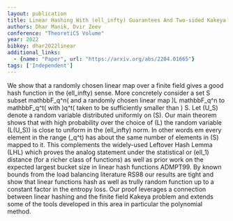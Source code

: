 ```yaml
---
layout: publication
title: Linear Hashing With (ell_infty) Guarantees And Two-sided Kakeya Bounds
authors: Dhar Manik, Dvir Zeev
conference: "TheoretiCS Volume"
year: 2022
bibkey: dhar2022linear
additional_links:
  - {name: "Paper", url: "https://arxiv.org/abs/2204.01665"}
tags: ['Independent']
---
```

We show that a randomly chosen linear map over a finite field gives a good hash function in the (ell_infty) sense. More concretely consider a set S subset mathbbF_q^n( and a randomly chosen linear map )L mathbbF_q^n to mathbbF_q^t( with )q^t( taken to be sufficiently smaller than ) S. Let (U_S) denote a random variable distributed uniformly on (S). Our main theorem shows that with high probability over the choice of (L) the random variable (L(U_S)) is close to uniform in the (ell_infty) norm. In other words em every element in the range (_q^t) has about the same number of elements in (S) mapped to it. This complements the widely-used Leftover Hash Lemma (LHL) which proves the analog statement under the statistical or (ell_1) distance (for a richer class of functions) as well as prior work on the expected largest bucket size in linear hash functions ADMPT99. By known bounds from the load balancing literature RS98 our results are tight and show that linear functions hash as well as trully random function up to a constant factor in the entropy loss. Our proof leverages a connection between linear hashing and the finite field Kakeya problem and extends some of the tools developed in this area in particular the polynomial method.
